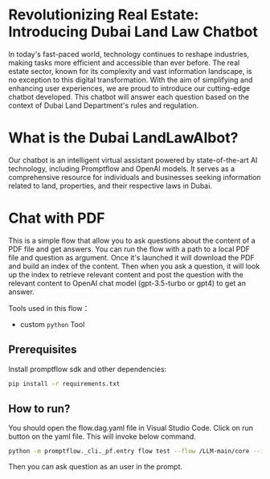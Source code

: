 # Revolutionizing Real Estate: Introducing Dubai Land Law Chatbot

In today's fast-paced world, technology continues to reshape industries, making tasks more efficient and accessible than ever before. The real estate sector, known for its complexity and vast information landscape, is no exception to this digital transformation. With the aim of simplifying and enhancing user experiences, we are proud to introduce our cutting-edge chatbot developed. This chatbot will answer each question based on the context of Dubai Land Department's rules and regulation.

# What is the Dubai LandLawAIbot?
Our chatbot is an intelligent virtual assistant powered by state-of-the-art AI technology, including Promptflow and OpenAI models. It serves as a comprehensive resource for individuals and businesses seeking information related to land, properties, and their respective laws in Dubai.

# Chat with PDF

This is a simple flow that allow you to ask questions about the content of a PDF file and get answers.
You can run the flow with a path to a local PDF file and question as argument.
Once it's launched it will download the PDF and build an index of the content. 
Then when you ask a question, it will look up the index to retrieve relevant content and post the question with the relevant content to OpenAI chat model (gpt-3.5-turbo or gpt4) to get an answer.

Tools used in this flow：
- custom `python` Tool

## Prerequisites

Install promptflow sdk and other dependencies:
```bash
pip install -r requirements.txt
```
## How to run?
You should open the flow.dag.yaml file in Visual Studio Code.
Click on run button on the yaml file. This will invoke below command.

```bash
python -m promptflow._cli._pf.entry flow test --flow /LLM-main/core --interactive --user-agent "prompt-flow-extension/1.14.0 (darwin; x64) VSCode/1.86.0"
```

Then you can ask question as an user in the prompt.

